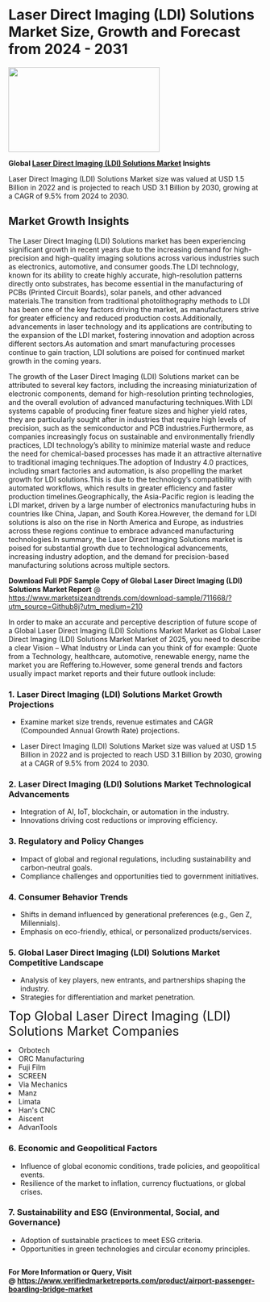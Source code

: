 <H1>Laser Direct Imaging (LDI) Solutions Market Size, Growth and Forecast from 2024 - 2031</H1><img class="aligncenter size-medium wp-image-584254" src="https://thirdeyenews.in/wp-content/uploads/2024/09/Global-Market-Research-300x168.jpeg" alt="" width="300" height="168" /><p><strong>Global&nbsp;<a href="https://www.marketsizeandtrends.com/download-sample/711668/?utm_source=Github8j?utm_medium=210">Laser Direct Imaging (LDI) Solutions Market</a> Insights</strong></p><p>Laser Direct Imaging (LDI) Solutions Market size was valued at USD 1.5 Billion in 2022 and is projected to reach USD 3.1 Billion by 2030, growing at a CAGR of 9.5% from 2024 to 2030.</p><p><h2>Market Growth Insights</h2> <p>The Laser Direct Imaging (LDI) Solutions market has been experiencing significant growth in recent years due to the increasing demand for high-precision and high-quality imaging solutions across various industries such as electronics, automotive, and consumer goods.The LDI technology, known for its ability to create highly accurate, high-resolution patterns directly onto substrates, has become essential in the manufacturing of PCBs (Printed Circuit Boards), solar panels, and other advanced materials.The transition from traditional photolithography methods to LDI has been one of the key factors driving the market, as manufacturers strive for greater efficiency and reduced production costs.Additionally, advancements in laser technology and its applications are contributing to the expansion of the LDI market, fostering innovation and adoption across different sectors.As automation and smart manufacturing processes continue to gain traction, LDI solutions are poised for continued market growth in the coming years.</p> <p>The growth of the Laser Direct Imaging (LDI) Solutions market can be attributed to several key factors, including the increasing miniaturization of electronic components, demand for high-resolution printing technologies, and the overall evolution of advanced manufacturing techniques.With LDI systems capable of producing finer feature sizes and higher yield rates, they are particularly sought after in industries that require high levels of precision, such as the semiconductor and PCB industries.Furthermore, as companies increasingly focus on sustainable and environmentally friendly practices, LDI technology’s ability to minimize material waste and reduce the need for chemical-based processes has made it an attractive alternative to traditional imaging techniques.The adoption of Industry 4.0 practices, including smart factories and automation, is also propelling the market growth for LDI solutions.This is due to the technology’s compatibility with automated workflows, which results in greater efficiency and faster production timelines.Geographically, the Asia-Pacific region is leading the LDI market, driven by a large number of electronics manufacturing hubs in countries like China, Japan, and South Korea.However, the demand for LDI solutions is also on the rise in North America and Europe, as industries across these regions continue to embrace advanced manufacturing technologies.In summary, the Laser Direct Imaging Solutions market is poised for substantial growth due to technological advancements, increasing industry adoption, and the demand for precision-based manufacturing solutions across multiple sectors.</p> <p><span class=""><strong>Download Full PDF Sample Copy of Global Laser Direct Imaging (LDI) Solutions Market Report</strong> @ <a href="https://www.marketsizeandtrends.com/download-sample/711668/?utm_source=Github8j?utm_medium=210" target="_blank">https://www.marketsizeandtrends.com/download-sample/711668/?utm_source=Github8j?utm_medium=210</a></span></p><p>In order to make an accurate and perceptive description of future scope of a Global&nbsp;Laser Direct Imaging (LDI) Solutions Market Market as Global&nbsp;Laser Direct Imaging (LDI) Solutions Market Market of 2025, you need to describe a clear Vision &ndash; What Industry or Linda can you think of for example: Quote from a Technology, healthcare, automotive, renewable energy, name the market you are Reffering to.However, some general trends and factors usually impact market reports and their future outlook include:</p><h3>1.&nbsp;<strong>Laser Direct Imaging (LDI) Solutions Market Growth Projections</strong></h3><ul><li>Examine market size trends, revenue estimates and CAGR (Compounded Annual Growth Rate) projections.</li><li><p>Laser Direct Imaging (LDI) Solutions Market size was valued at USD 1.5 Billion in 2022 and is projected to reach USD 3.1 Billion by 2030, growing at a CAGR of 9.5% from 2024 to 2030.</p></li></ul><h3>2.&nbsp;<strong>Laser Direct Imaging (LDI) Solutions Market Technological Advancements</strong></h3><ul><li>Integration of AI, IoT, blockchain, or automation in the industry.</li><li>Innovations driving cost reductions or improving efficiency.</li></ul><h3>3.&nbsp;<strong>Regulatory and Policy Changes</strong></h3><ul><li>Impact of global and regional regulations, including sustainability and carbon-neutral goals.</li><li>Compliance challenges and opportunities tied to government initiatives.</li></ul><h3>4.&nbsp;<strong>Consumer Behavior Trends</strong></h3><ul><li>Shifts in demand influenced by generational preferences (e.g., Gen Z, Millennials).</li><li>Emphasis on eco-friendly, ethical, or personalized products/services.</li></ul><h3>5.&nbsp;<strong>Global Laser Direct Imaging (LDI) Solutions Market Competitive Landscape</strong></h3><ul><li>Analysis of key players, new entrants, and partnerships shaping the industry.</li><li>Strategies for differentiation and market penetration.</li></ul><p data-pm-slice="1 1 []"><span style="color: inherit; font-family: inherit; font-size: 25px;">Top Global Laser Direct Imaging (LDI) Solutions Market Companies</span></p><div class="" data-test-id=""><p><li>Orbotech</li><li> ORC Manufacturing</li><li> Fuji Film</li><li> SCREEN</li><li> Via Mechanics</li><li> Manz</li><li> Limata</li><li> Han's CNC</li><li> Aiscent</li><li> AdvanTools</li></p></div><h3>6.&nbsp;<strong>Economic and Geopolitical Factors</strong></h3><ul><li>Influence of global economic conditions, trade policies, and geopolitical events.</li><li>Resilience of the market to inflation, currency fluctuations, or global crises.</li></ul><h3>7.&nbsp;<strong>Sustainability and ESG (Environmental, Social, and Governance)</strong></h3><ul><li>Adoption of sustainable practices to meet ESG criteria.</li><li>Opportunities in green technologies and circular economy principles.</li></ul><h2><strong style="font-size: 14px;">For More Information or Query, Visit @&nbsp;</strong><a style="background-color: #ffffff; font-size: 14px;" href="https://www.marketsizeandtrends.com/report/laser-direct-imaging-ldi-solutions-market/" target="_blank">https://www.verifiedmarketreports.com/product/airport-passenger-boarding-bridge-market</a></h2>